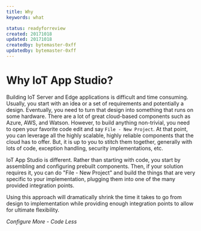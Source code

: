 ```yaml
---
title: Why
keywords: what

status: readyforreview
created: 20171018
updated: 20171018
createdby: bytemaster-0xff
updatedby: bytemaster-0xff
---
```


# Why IoT App Studio?

Building IoT Server and Edge applications is difficult and time consuming.  Usually, you start
with an idea or a set of requirements and potentially a design.  Eventually, you need to turn that design into
something that runs on some hardware.  There are a lot of great cloud-based components
such as Azure, AWS, and Watson. However, to build anything non-trivial, you need to open your favorite
code edit and say `File - New Project`.  At that point, you can leverage all the highly scalable, highly
reliable components that the cloud has to offer. But, it is up to you to stitch them together, generally
with lots of code, exception handling, security implementations, etc.

IoT App Studio is different. Rather than starting with code, you start by assembling and configuring
prebuilt components. Then, if your solution requires it, you can do "File - New Project" and build the
things that are very specific to your implementation, plugging them into one of the  many provided integration
points.

Using this approach will dramatically shrink the time it takes to go from design to implementation while
providing enough integration points to allow for ultimate flexibility.

*Configure More - Code Less*
